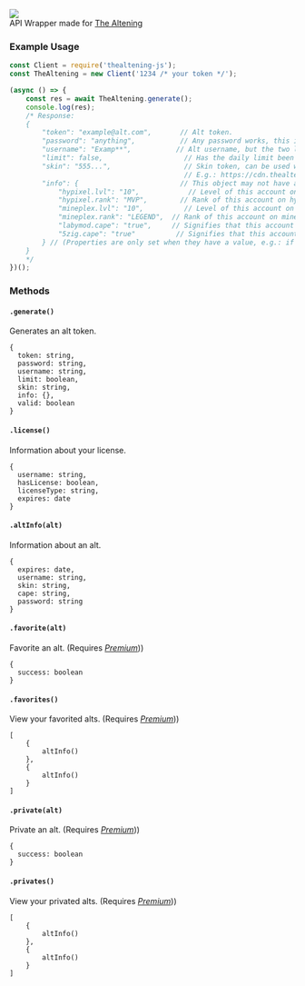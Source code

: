 ![](https://nodei.co/npm/thealtening-js.png?downloads=true)\
API Wrapper made for [The Altening](https://thealtening.com)

### Example Usage
```js
const Client = require('thealtening-js');
const TheAltening = new Client('1234 /* your token */');

(async () => {
    const res = await TheAltening.generate();
    console.log(res);
    /* Response:
    {
        "token": "example@alt.com",       // Alt token.
        "password": "anything",           // Any password works, this is provided for convenience.
        "username": "Examp**",           // Alt username, but the two last characters are hidden.
        "limit": false,                    // Has the daily limit been reached (*100 alts/24 hours).
        "skin": "555...",                  // Skin token, can be used with the cdn to retrieve skin information of the account.
                                           // E.g.: https://cdn.thealtening.com/skins/body/555....png
        "info": {                         // This object may not have any properties set.
            "hypixel.lvl": "10",            // Level of this account on hypixel.
            "hypixel.rank": "MVP",        // Rank of this account on hypixel.
            "mineplex.lvl": "10",          // Level of this account on mineplex.
            "mineplex.rank": "LEGEND",  // Rank of this account on mineplex.
            "labymod.cape": "true",     // Signifies that this account has a cape from the mod LabyMod.
            "5zig.cape": "true"          // Signifies that this account has a cape from the mod 5Zig.
        } // (Properties are only set when they have a value, e.g.: if an account doesn't have a labymod cape then 'labymod.cape' property is not present)
    }
    */
})();
```

### Methods
#### `.generate()`
Generates an alt token.
```
{
  token: string,
  password: string,
  username: string,
  limit: boolean,
  skin: string,
  info: {},
  valid: boolean
}

```

#### `.license()`
Information about your license.
```
{
  username: string,
  hasLicense: boolean,
  licenseType: string,
  expires: date
}
```

#### `.altInfo(alt)`
Information about an alt.
```
{
  expires: date,
  username: string,
  skin: string,
  cape: string,
  password: string
}
```

#### `.favorite(alt)`
Favorite an alt. (Requires _[Premium](https://panel.thealtening.com/#prices)_))
```
{
  success: boolean
}
```

#### `.favorites()`
View your favorited alts. (Requires _[Premium](https://panel.thealtening.com/#prices)_))
```
[
    {
        altInfo()
    },
    {
        altInfo()
    }
]
```

#### `.private(alt)`
Private an alt. (Requires _[Premium](https://panel.thealtening.com/#prices)_))
```
{
  success: boolean
}
```

#### `.privates()`
View your privated alts. (Requires _[Premium](https://panel.thealtening.com/#prices)_))
```
[
    {
        altInfo()
    },
    {
        altInfo()
    }
]
```